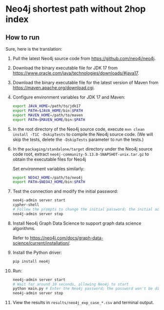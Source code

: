 # Neo4j shortest path without 2hop index

## How to run

Sure, here is the translation:

1. Pull the latest Neo4j source code from https://github.com/neo4j/neo4j.
2. Download the binary executable file for JDK 17 from https://www.oracle.com/java/technologies/downloads/#java17.
3. Download the binary executable file for the latest version of Maven from https://maven.apache.org/download.cgi.
4. Configure environment variables for JDK 17 and Maven:

    ```bash
    export JAVA_HOME=/path/to/jdk17
    export PATH=$JAVA_HOME/bin:$PATH
    export MAVEN_HOME=/path/to/maven
    export PATH=$MAVEN_HOME/bin:$PATH
    ```

5. In the root directory of the Neo4j source code, execute `mvn clean install -T1C -DskipTests` to compile the Neo4j source code. (We will skip the tests, delete the `-DskipTests` parameter to run the tests.)
6. In the `packaging/standalone/target` directory under the Neo4j source code root, extract `neo4j-community-5.13.0-SNAPSHOT-unix.tar.gz` to obtain the executable files for Neo4j

    Set environment variables similarly:

    ```bash
    export NEO4J_HOME=/path/to/neo4j
    export PATH=$NEO4J_HOME/bin:$PATH
    ```

7. Test the connection and modify the initial password:

    ```bash
    neo4j-admin server start
    cypher-shell
    # Follow the prompts to change the initial password; the initial account and password are both neo4j
    neo4j-admin server stop
    ```

8. Install Neo4j Graph Data Science to support graph data science algorithms.

    Refer to https://neo4j.com/docs/graph-data-science/current/installation/.

9. Install the Python driver:

    ```bash
    pip install neo4j
    ```

10. Run:

    ```bash
    neo4j-admin server start
    # Wait for around 10 seconds, allowing Neo4j to start
    python main.py # Enter the Neo4j password; the password won't be displayed, similar to most password entry methods on Linux
    neo4j-admin server stop
    ```

11. View the results in `results/neo4j_exp_case_*.csv` and terminal output.